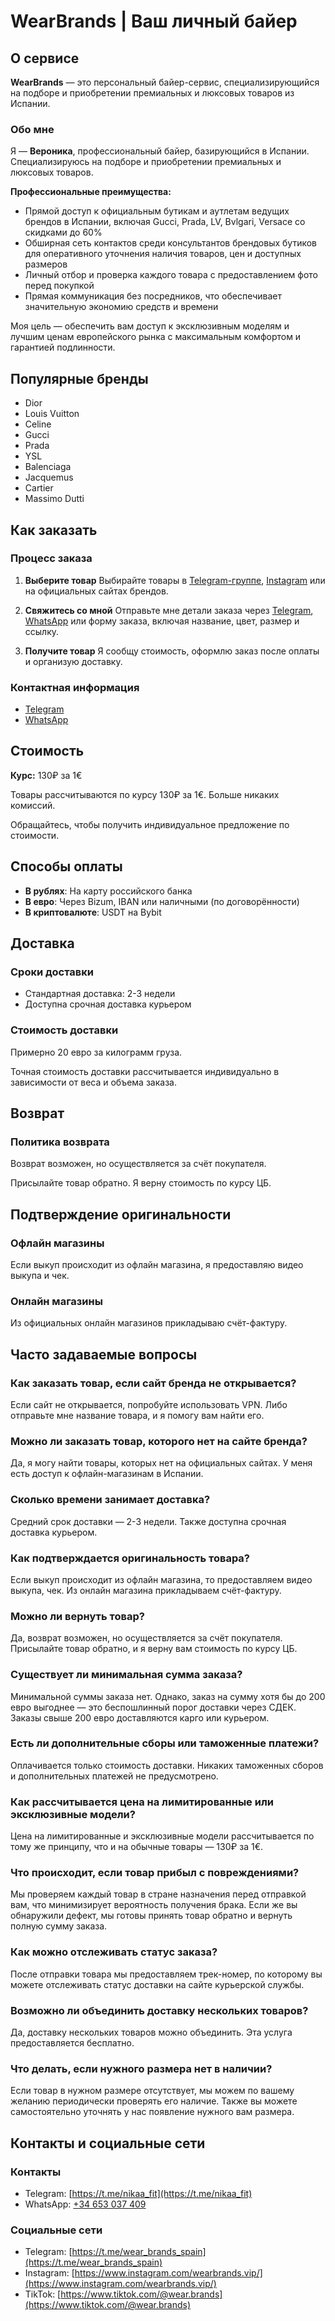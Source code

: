 # WearBrands | Ваш личный байер

## О сервисе

**WearBrands** — это персональный байер-сервис, специализирующийся на подборе и приобретении премиальных и люксовых товаров из Испании.

### Обо мне

Я — **Вероника**, профессиональный байер, базирующийся в Испании. Специализируюсь на подборе и приобретении премиальных и люксовых товаров.

**Профессиональные преимущества:**
- Прямой доступ к официальным бутикам и аутлетам ведущих брендов в Испании, включая Gucci, Prada, LV, Bvlgari, Versace со скидками до 60%
- Обширная сеть контактов среди консультантов брендовых бутиков для оперативного уточнения наличия товаров, цен и доступных размеров
- Личный отбор и проверка каждого товара с предоставлением фото перед покупкой
- Прямая коммуникация без посредников, что обеспечивает значительную экономию средств и времени

Моя цель — обеспечить вам доступ к эксклюзивным моделям и лучшим ценам европейского рынка с максимальным комфортом и гарантией подлинности.

## Популярные бренды

- Dior
- Louis Vuitton
- Celine
- Gucci
- Prada
- YSL
- Balenciaga
- Jacquemus
- Cartier
- Massimo Dutti

## Как заказать

### Процесс заказа

1. **Выберите товар**
   Выбирайте товары в [Telegram-группе](https://t.me/wear_brands_spain), [Instagram](https://www.instagram.com/wearbrands.vip/) или на официальных сайтах брендов.

2. **Свяжитесь со мной**
   Отправьте мне детали заказа через [Telegram](https://t.me/nikaa_fit), [WhatsApp](https://wa.me/34653037409) или форму заказа, включая название, цвет, размер и ссылку.

3. **Получите товар**
   Я сообщу стоимость, оформлю заказ после оплаты и организую доставку.

### Контактная информация

- [Telegram](https://t.me/nikaa_fit)
- [WhatsApp](https://wa.me/34653037409)

## Стоимость

**Курс:** 130₽ за 1€

Товары рассчитываются по курсу 130₽ за 1€. Больше никаких комиссий.

Обращайтесь, чтобы получить индивидуальное предложение по стоимости.

## Способы оплаты

- **В рублях**: На карту российского банка
- **В евро**: Через Bizum, IBAN или наличными (по договорённости)
- **В криптовалюте**: USDT на Bybit

## Доставка

### Сроки доставки
- Стандартная доставка: 2-3 недели
- Доступна срочная доставка курьером

### Стоимость доставки
Примерно 20 евро за килограмм груза.

Точная стоимость доставки рассчитывается индивидуально в зависимости от веса и объема заказа.

## Возврат

### Политика возврата
Возврат возможен, но осуществляется за счёт покупателя.

Присылайте товар обратно. Я верну стоимость по курсу ЦБ.

## Подтверждение оригинальности

### Офлайн магазины
Если выкуп происходит из офлайн магазина, я предоставляю видео выкупа и чек.

### Онлайн магазины
Из официальных онлайн магазинов прикладываю счёт-фактуру.

## Часто задаваемые вопросы

### Как заказать товар, если сайт бренда не открывается?
Если сайт не открывается, попробуйте использовать VPN. Либо отправьте мне название товара, и я помогу вам найти его.

### Можно ли заказать товар, которого нет на сайте бренда?
Да, я могу найти товары, которых нет на официальных сайтах. У меня есть доступ к офлайн-магазинам в Испании.

### Сколько времени занимает доставка?
Средний срок доставки — 2-3 недели. Также доступна срочная доставка курьером.

### Как подтверждается оригинальность товара?
Если выкуп происходит из офлайн магазина, то предоставляем видео выкупа, чек. Из онлайн магазина прикладываем счёт-фактуру.

### Можно ли вернуть товар?
Да, возврат возможен, но осуществляется за счёт покупателя. Присылайте товар обратно, и я верну вам стоимость по курсу ЦБ.

### Существует ли минимальная сумма заказа?
Минимальной суммы заказа нет. Однако, заказ на сумму хотя бы до 200 евро выгоднее — это беспошлинный порог доставки через СДЕК. Заказы свыше 200 евро доставляются карго или курьером.

### Есть ли дополнительные сборы или таможенные платежи?
Оплачивается только стоимость доставки. Никаких таможенных сборов и дополнительных платежей не предусмотрено.

### Как рассчитывается цена на лимитированные или эксклюзивные модели?
Цена на лимитированные и эксклюзивные модели рассчитывается по тому же принципу, что и на обычные товары — 130₽ за 1€.

### Что происходит, если товар прибыл с повреждениями?
Мы проверяем каждый товар в стране назначения перед отправкой вам, что минимизирует вероятность получения брака. Если же вы обнаружили дефект, мы готовы принять товар обратно и вернуть полную сумму заказа.

### Как можно отслеживать статус заказа?
После отправки товара мы предоставляем трек-номер, по которому вы можете отслеживать статус доставки на сайте курьерской службы.

### Возможно ли объединить доставку нескольких товаров?
Да, доставку нескольких товаров можно объединить. Эта услуга предоставляется бесплатно.

### Что делать, если нужного размера нет в наличии?
Если товар в нужном размере отсутствует, мы можем по вашему желанию периодически проверять его наличие. Также вы можете самостоятельно уточнять у нас появление нужного вам размера.

## Контакты и социальные сети

### Контакты
- Telegram: [https://t.me/nikaa_fit](https://t.me/nikaa_fit)
- WhatsApp: [+34 653 037 409](https://wa.me/34653037409)

### Социальные сети
- Telegram: [https://t.me/wear_brands_spain](https://t.me/wear_brands_spain)
- Instagram: [https://www.instagram.com/wearbrands.vip/](https://www.instagram.com/wearbrands.vip/)
- TikTok: [https://www.tiktok.com/@wear.brands](https://www.tiktok.com/@wear.brands)